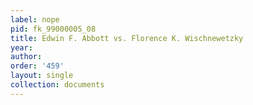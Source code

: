 ```yaml
---
label: nope
pid: fk_99000005_08
title: Edwin F. Abbott vs. Florence K. Wischnewetzky
year: 
author: 
order: '459'
layout: single
collection: documents
---
```

